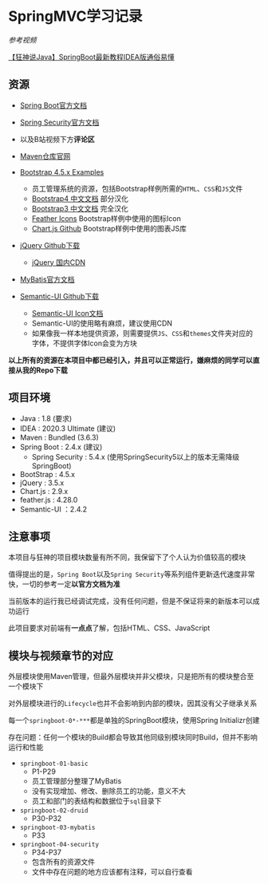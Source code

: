 # SpringMVC学习记录

*参考视频*

[【狂神说Java】SpringBoot最新教程IDEA版通俗易懂](https://www.bilibili.com/video/BV1PE411i7CV)

## 资源

- [Spring Boot官方文档](https://docs.spring.io/spring-boot/docs/current/reference/html/)

- [Spring Security官方文档](https://docs.spring.io/spring-security/site/docs/5.4.2/reference/html5/)

- 以及B站视频下方**评论区**

- [Maven仓库官网](https://mvnrepository.com/)

- [Bootstrap 4.5.x Examples](https://getbootstrap.com/docs/4.5/examples/)
    - 员工管理系统的资源，包括Bootstrap样例所需的`HTML`、`CSS`和`JS`文件
    - [Bootstrap4 中文文档](https://v4.bootcss.com/docs/getting-started/introduction/) 部分汉化
    - [Bootstrap3 中文文档](https://v3.bootcss.com/css/) 完全汉化
    - [Feather Icons](https://github.com/feathericons/feather) Bootstrap样例中使用的图标Icon
    - [Chart.js Github](https://github.com/chartjs/Chart.js/releases/tag/v2.9.4) Bootstrap样例中使用的图表JS库
- [jQuery Github下载](https://github.com/jquery/jquery/releases)
    - [jQuery 国内CDN](https://www.bootcdn.cn/jquery/)
- [MyBatis官方文档](https://mybatis.org/mybatis-3/zh/index.html)
- [Semantic-UI Github下载](https://github.com/semantic-org/semantic-ui)
    - [Semantic-UI Icon文档](https://semantic-ui.com/elements/icon.html)
    - Semantic-UI的使用略有麻烦，建议使用CDN
    - 如果像我一样本地提供资源，则需要提供`JS`、`CSS`和`themes`文件夹对应的字体，不提供字体Icon会变为方块

**以上所有的资源在本项目中都已经引入，并且可以正常运行，嫌麻烦的同学可以直接从我的Repo下载**

## 项目环境

- Java : 1.8 (要求)
- IDEA : 2020.3 Ultimate (建议)
- Maven : Bundled (3.6.3)
- Spring Boot : 2.4.x (建议)
    - Spring Security : 5.4.x (使用SpringSecurity5以上的版本无需降级SpringBoot)
- BootStrap : 4.5.x
- jQuery : 3.5.x
- Chart.js : 2.9.x
- feather.js : 4.28.0
- Semantic-UI ：2.4.2

## 注意事项

本项目与狂神的项目模块数量有所不同，我保留下了个人认为价值较高的模块

值得提出的是，`Spring Boot`以及`Spring Security`等系列组件更新迭代速度非常快，一切的参考一定**以官方文档为准**

当前版本的运行我已经调试完成，没有任何问题，但是不保证将来的新版本可以成功运行

此项目要求对前端有**一点点**了解，包括HTML、CSS、JavaScript

## 模块与视频章节的对应

外层模块使用Maven管理，但最外层模块并非父模块，只是把所有的模块整合至一个模块下

对外层模块进行的`Lifecycle`也并不会影响到内部的模块，因其没有父子继承关系

每一个`springboot-0*-***`都是单独的SpringBoot模块，使用Spring Initializr创建

存在问题：任何一个模块的Build都会导致其他同级别模块同时Build，但并不影响运行和性能

- `springboot-01-basic`
    - P1-P29
    - 员工管理部分整理了MyBatis
    - 没有实现增加、修改、删除员工的功能，意义不大
    - 员工和部门的表结构和数据位于`sql`目录下
- `springboot-02-druid`
    - P30-P32
- `springboot-03-mybatis`
    - P33
- `springboot-04-security`
    - P34-P37
    - 包含所有的资源文件
    - 文件中存在问题的地方应该都有注释，可以自行查看